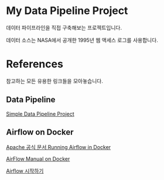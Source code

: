 # My Data Pipeline Project
데이터 파이프라인을 직접 구축해보는 프로젝트입니다.

데이터 소스는 NASA에서 공개한 1995년 웹 액세스 로그를 사용합니다.


# References
참고하는 모든 유용한 링크들을 모아놓습니다.

## Data Pipeline
[Simple Data Pipeline Project](https://github.com/yansfil/grab-data-world)

## Airflow on Docker
[Apache 공식 문서 Running Airflow in Docker](https://airflow.apache.org/docs/apache-airflow/stable/start/docker.html)

[AirFlow Manual on Docker](https://dorumugs.tistory.com/entry/AirFlow-Manual-on-Docker-stage-install)

[Airflow 시작하기](https://lsjsj92.tistory.com/631)